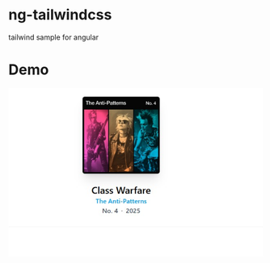 # ng-tailwindcss
tailwind sample for angular

<h1>Demo</h1>

[![N|Solid](preview.jpg)](https://desmond-tam.github.io/ng-tailwindcss/)
